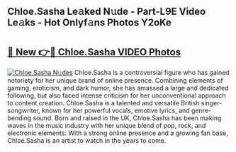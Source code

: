 ## Chloe.Sasha Le𝚊ked N𝚞de - Part-L9E Video Le𝚊ks - Hot Onlyf𝚊ns Photos Y2oKe

# <h2><a href="http://ab62086.deff.icu/?id=Chloe.Sasha">🔗 New 👉🔴 Chloe.Sasha VIDEO Photos</a></h2>

[![Chloe.Sasha N𝚞des](https://i.imgur.com/rIISA9y.gif)](http://ab62086.deff.icu/?id=Chloe.Sasha)
Chloe.Sasha is a controversial figure who has gained notoriety for her unique brand of online presence. Combining elements of gaming, eroticism, and dark humor, she has amassed a large and dedicated following, but also faced intense criticism for her unconventional approach to content creation. Chloe.Sasha is a talented and versatile British singer-songwriter, known for her powerful vocals, emotive lyrics, and genre-bending sound. Born and raised in the UK, Chloe.Sasha has been making waves in the music industry with her unique blend of pop, rock, and electronic elements. With a strong online presence and a growing fan base, Chloe.Sasha is an artist to watch in the years to come.
